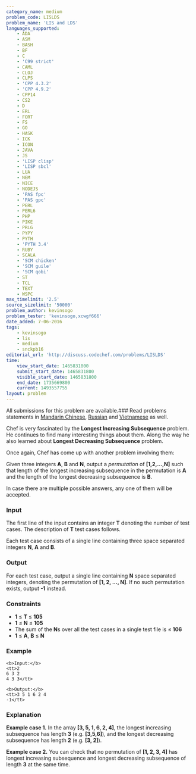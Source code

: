 ```yaml
---
category_name: medium
problem_code: LISLDS
problem_name: 'LIS and LDS'
languages_supported:
    - ADA
    - ASM
    - BASH
    - BF
    - C
    - 'C99 strict'
    - CAML
    - CLOJ
    - CLPS
    - 'CPP 4.3.2'
    - 'CPP 4.9.2'
    - CPP14
    - CS2
    - D
    - ERL
    - FORT
    - FS
    - GO
    - HASK
    - ICK
    - ICON
    - JAVA
    - JS
    - 'LISP clisp'
    - 'LISP sbcl'
    - LUA
    - NEM
    - NICE
    - NODEJS
    - 'PAS fpc'
    - 'PAS gpc'
    - PERL
    - PERL6
    - PHP
    - PIKE
    - PRLG
    - PYPY
    - PYTH
    - 'PYTH 3.4'
    - RUBY
    - SCALA
    - 'SCM chicken'
    - 'SCM guile'
    - 'SCM qobi'
    - ST
    - TCL
    - TEXT
    - WSPC
max_timelimit: '2.5'
source_sizelimit: '50000'
problem_author: kevinsogo
problem_tester: 'kevinsogo,xcwgf666'
date_added: 7-06-2016
tags:
    - kevinsogo
    - lis
    - medium
    - snckpb16
editorial_url: 'http://discuss.codechef.com/problems/LISLDS'
time:
    view_start_date: 1465831800
    submit_start_date: 1465831800
    visible_start_date: 1465831800
    end_date: 1735669800
    current: 1493557755
layout: problem
---
```

All submissions for this problem are available.###  Read problems statements in [Mandarin Chinese](http://www.codechef.com/download/translated/SNCKPB16/mandarin/LISLDS.pdf), [Russian](http://www.codechef.com/download/translated/SNCKPB16/russian/LISLDS.pdf) and [Vietnamese](http://www.codechef.com/download/translated/SNCKPB16/vietnamese/LISLDS.pdf) as well.

Chef is very fascinated by the **Longest Increasing Subsequence** problem. He continues to find many interesting things about them. Along the way he also learned about **Longest Decreasing Subsequence** problem.

Once again, Chef has come up with another problem involving them:

Given three integers **A**, **B** and **N**, output a _permutation_ of **\[1,2,...,N\]** such that length of the longest increasing subsequence in the permutation is **A** and the length of the longest decreasing subsequence is **B**.

In case there are multiple possible answers, any one of them will be accepted.

### Input

The first line of the input contains an integer **T** denoting the number of test cases. The description of **T** test cases follows.

Each test case consists of a single line containing three space separated integers **N**, **A** and **B**.

### Output

For each test case, output a single line containing **N** space separated integers, denoting the permutation of **\[1, 2, ..., N\]**. If no such permutation exists, output **-1** instead.

### Constraints

- **1** ≤ **T** ≤ **105**
- **1** ≤ **N** ≤ **105**
- The sum of the **N**s over all the test cases in a single test file is ≤ **106**
- **1** ≤ **A**, **B** ≤ **N**

### Example

```
<b>Input:</b>
<tt>2
6 3 2
4 3 3</tt>

<b>Output:</b>
<tt>3 5 1 6 2 4
-1</tt>

```
### Explanation

**Example case 1.** In the array **\[3, 5, 1, 6, 2, 4\]**, the longest increasing subsequence has length **3** (e.g. **\[3,5,6\]**), and the longest decreasing subsequence has length **2** (e.g. **\[3, 2\]**).

**Example case 2.** You can check that no permutation of **\[1, 2, 3, 4\]** has longest increasing subsequence and longest decreasing subsequence of length **3** at the same time.